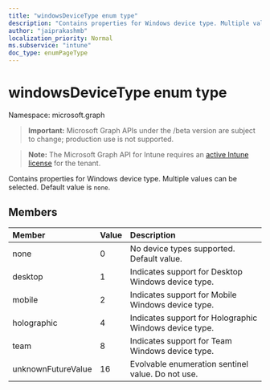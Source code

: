 ```yaml
---
title: "windowsDeviceType enum type"
description: "Contains properties for Windows device type. Multiple values can be selected. Default value is `none`."
author: "jaiprakashmb"
localization_priority: Normal
ms.subservice: "intune"
doc_type: enumPageType
---
```


# windowsDeviceType enum type

Namespace: microsoft.graph

> **Important:** Microsoft Graph APIs under the /beta version are subject to change; production use is not supported.

> **Note:** The Microsoft Graph API for Intune requires an [active Intune license](https://go.microsoft.com/fwlink/?linkid=839381) for the tenant.

Contains properties for Windows device type. Multiple values can be selected. Default value is `none`.

## Members
|Member|Value|Description|
|:---|:---|:---|
|none|0|No device types supported. Default value.|
|desktop|1|Indicates support for Desktop Windows device type.|
|mobile|2|Indicates support for Mobile Windows device type.|
|holographic|4|Indicates support for Holographic Windows device type.|
|team|8|Indicates support for Team Windows device type.|
|unknownFutureValue|16|Evolvable enumeration sentinel value. Do not use.|
